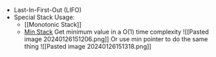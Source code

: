 - Last-In-First-Out (LIFO)
- Special Stack Usage:
	- [[Monotonic Stack]]
	- [Min Stack](https://alrightchiu.github.io/SecondRound/stack-neng-gou-zai-o1qu-de-zui-xiao-zhi-de-minstack.html)
		Get minimum value in a O(1) time complexity
		![[Pasted image 20240126151206.png]]
		Or use min pointer to do the same thing
		![[Pasted image 20240126151318.png]]